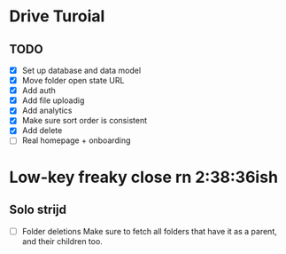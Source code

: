# Drive Turoial

## TODO

- [x] Set up database and data model 
- [x] Move folder open state URL 
- [x] Add auth
- [x] Add file uploadig 
- [x] Add analytics
- [x] Make sure sort order is consistent
- [x] Add delete
- [ ] Real homepage + onboarding

# Low-key freaky close rn 2:38:36ish

## Solo strijd

- [ ] Folder deletions
        Make sure to fetch all folders that have it as a parent,
        and their children too.